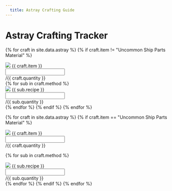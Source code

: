 ```yaml
---
  title: Astray Crafting Guide
---
```


<h1>Astray Crafting Tracker</h1>

<div class="progressbar-bar ui-progressbar ui-corner-all ui-widget ui-widget-content">
  <div id="astray" class="ui-progressbar-value ui-corner-left ui-widget-header" role="progressbar" aria-valuenow="15" aria-valuemin="0" aria-valuemax="100"></div>
</div>

{% for craft in site.data.astray %}
{% if craft.item != "Uncommon Ship Parts Material" %}
<div class="input-group my-3">
  <div class="input-group-prepend">
    <span class="input-group-text"><img src="/assets/img/icon/{{ craft.icon }}.png"> {{ craft.item }}</span>
  </div>  
  <input id="{{ craft.icon }}" type="text" class="form-control" aria-label="{{ craft.item }}" aria-describedby="basic-addon2">
  <div class="input-group-append">
    <span class="input-group-text" id="basic-addon2">/{{ craft.quantity }}</span>
  </div>
</div>
{% for sub in craft.method %}
<div class="input-group my-3 mx-5 sub-recipe-item">
  <div class="input-group-prepend">
    <span class="input-group-text"><img src="/assets/img/icon/{{ sub.icon }}.png"> {{ sub.recipe }}</span>
  </div>  
  <input id="{{ sub.icon }}" type="text" class="form-control" aria-label="{{ sub.recipe }}" aria-describedby="basic-addon2">
  <div class="input-group-append">
    <span class="input-group-text" id="basic-addon2">/{{ sub.quantity }}</span>
  </div>
</div>
{% endfor %}
{% endif %}
{% endfor %}

{% for craft in site.data.astray %}
{% if craft.item == "Uncommon Ship Parts Material" %}
<div class="input-group my-3">
  <div class="input-group-prepend">
    <span class="input-group-text"><img src="/assets/img/icon/{{ craft.icon }}.png"> {{ craft.item }}</span>
  </div>  
  <input id="{{ craft.icon }}" type="text" class="form-control" aria-label="{{ craft.item }}" aria-describedby="basic-addon2">
  <div class="input-group-append">
    <span class="input-group-text" id="basic-addon2">/{{ craft.quantity }}</span>
  </div>
</div>

<div class="progressbar-bar ui-progressbar ui-corner-all ui-widget ui-widget-content">
  <div id="uncommon_ship" class="ui-progressbar-value ui-corner-left ui-widget-header" role="progressbar" aria-valuenow="15" aria-valuemin="0" aria-valuemax="100"></div>
</div>

{% for sub in craft.method %}
<div class="input-group my-3 mx-5 sub-recipe-item">
  <div class="input-group-prepend">
    <span class="input-group-text"><img src="/assets/img/icon/{{ sub.icon }}.png"> {{ sub.recipe }}</span>
  </div>  
  <input id="{{ sub.icon }}" type="text" class="form-control" aria-label="{{ sub.recipe }}" aria-describedby="basic-addon2">
  <div class="input-group-append">
    <span class="input-group-text" id="basic-addon2">/{{ sub.quantity }}</span>
  </div>
</div>
{% endfor %}
{% endif %}
{% endfor %}

<script>
$( document ).ready(function() {
    $('input').each(function(){
      find = $(this).attr("id")
      found = localStorage.getItem(find)
      if (found == "NaN") {
        $(this).val('0')
      } else {
      	$(this).val(found)
      }
    })
  
  $("input").change(function() {
    $("input").each(function() {
      quantity = parseInt($(this).val())
      type = $(this).attr("id")
      localStorage.setItem(type, quantity)
    });

		strong_ore = parseInt($('#use_5_76').val())
  		if (strong_ore > 75) {strong_ore = 75}
    sturdy_timber = parseInt($('#use_4_4').val())
  		if (sturdy_timber > 75) {sturdy_timber = 75}
    heavy_iron_ore = parseInt($('#use_3_239').val())
  		if (heavy_iron_ore > 200) {heavy_iron_ore = 200}
    tender_timber = parseInt($('#use_3_253').val())
  		if (tender_timber > 200) {tender_timber = 200}

    uncommon_ship_mats = ((strong_ore + sturdy_timber + heavy_iron_ore + tender_timber)/1050)*100

    $("#uncommon_ship").attr('style','width:'+uncommon_ship_mats +"%")
  	$("#uncommon_ship").html(uncommon_ship_mats+"%")
	});
  
		strong_ore = parseInt($('#use_5_76').val())
  		if (strong_ore > 75) {strong_ore = 75}
    sturdy_timber = parseInt($('#use_4_4').val())
  		if (sturdy_timber > 75) {sturdy_timber = 75}
    heavy_iron_ore = parseInt($('#use_3_239').val())
  		if (heavy_iron_ore > 200) {heavy_iron_ore = 200}
    tender_timber = parseInt($('#use_3_253').val())
  		if (tender_timber > 200) {tender_timber = 200}

    uncommon_ship_mats = ((strong_ore + sturdy_timber + heavy_iron_ore + tender_timber)/1050)*100

    $("#uncommon_ship").attr('style','width:'+uncommon_ship_mats +"%")
  	$("#uncommon_ship").html(uncommon_ship_mats+"%")
  
  console.log(uncommon_ship_mats)
});


</script>
